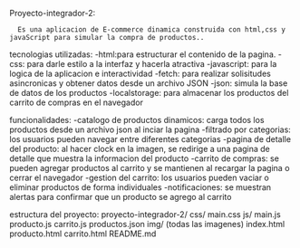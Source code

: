Proyecto-integrador-2:
                    
      Es una aplicacion de E-commerce dinamica construida con html,css y javaScript para simular la compra de productos..


tecnologias utilizadas:
                       -html:para estructurar el contenido de la pagina.
                       -css: para darle estilo a la interfaz y hacerla atractiva
                       -javascript: para la logica de la aplicacion e interactividad
                       -fetch: para realizar solisitudes asincronicas y obtener datos desde un archivo JSON
                       -json: simula la base de datos de los productos
                       -localstorage: para almacenar los productos del carrito de compras en el navegador


funcionalidades:
                -catalogo de productos dinamicos: carga todos los productos desde un archivo json al inciar la pagina
                -filtrado por categorias: los usuarios pueden navegar entre diferentes categorias
                -pagina de detalle del producto: al hacer clock en la imagen, se redirige a una pagina de detalle que muestra la informacion del producto
                -carrito de compras: se pueden agregar productos al carrito y se mantienen al recargar la pagina o cerrar el navegador
                -gestion del carrito: los usuarios pueden vaciar o eliminar productos de forma individuales
                -notificaciones: se muestran alertas para confirmar que un producto se agrego al carrito



estructura del proyecto:
                        proyecto-integrador-2/
                              css/
                              main.css
                              js/
                              main.js
                              producto.js
                              carrito.js
                              productos.json
                              img/
                              (todas las imagenes)
                        index.html
                        producto.html
                        carrito.html
                        README.md
                        
          


